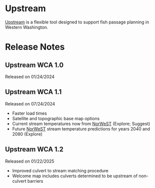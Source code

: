 # Upstream

[Upstream](https://upstream-wca.app) is a flexible tool designed to support fish passage planning in Western Washington.

# Release Notes

## Upstream WCA 1.0 
Released on 01/24/2024

## Upstream WCA 1.1 
Released on 07/24/2024
- Faster load times
- Satellite and topographic base map options 
- Current stream temperatures now from [NorWeST](https://www.fs.usda.gov/rm/boise/AWAE/projects/NorWeST.html) (Explore; Suggest)
- Future [NorWeST](https://www.fs.usda.gov/rm/boise/AWAE/projects/NorWeST.html) stream temperature predictions for years 2040 and 2080 (Explore) 

## Upstream WCA 1.2 
Released on 01/22/2025
- Improved culvert to stream matching procedure
- Welcome map includes culverts determined to be upstream of non-culvert barriers
